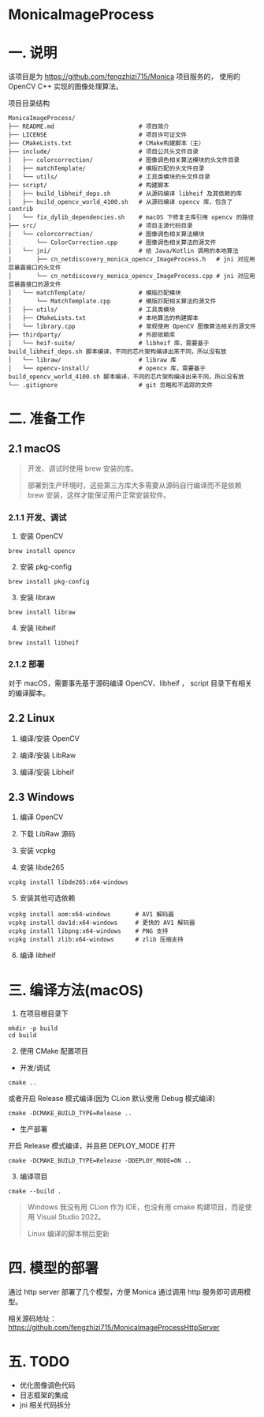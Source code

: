 # MonicaImageProcess

# 一. 说明

该项目是为 https://github.com/fengzhizi715/Monica 项目服务的， 使用的 OpenCV C++ 实现的图像处理算法。

项目目录结构

```
MonicaImageProcess/
├── README.md                        # 项目简介
├── LICENSE                          # 项目许可证文件
├── CMakeLists.txt                   # CMake构建脚本（主）
├── include/                         # 项目公共头文件目录
│   ├── colorcorrection/             # 图像调色相关算法模块的头文件目录
│   ├── matchTemplate/               # 模版匹配的头文件目录
│   └── utils/                       # 工具类模块的头文件目录
├── script/                          # 构建脚本
│   ├── build_libheif_deps.sh        # 从源码编译 libheif 及其依赖的库
│   ├── build_opencv_world_4100.sh   # 从源码编译 opencv 库，包含了 contrib
│   └── fix_dylib_dependencies.sh    # macOS 下修复主库引用 opencv 的路径
├── src/                             # 项目主源代码目录
│   └── colorcorrection/             # 图像调色相关算法模块
│       └── ColorCorrection.cpp      # 图像调色相关算法的源文件
│   └── jni/                         # 给 Java/Kotlin 调用的本地算法
│       ├── cn_netdiscovery_monica_opencv_ImageProcess.h   # jni 对应用层暴露接口的头文件
│       └── cn_netdiscovery_monica_opencv_ImageProcess.cpp # jni 对应用层暴露接口的源文件
│   └── matchTemplate/               # 模版匹配模块
│       └── MatchTemplate.cpp        # 模版匹配相关算法的源文件
│   ├── utils/                       # 工具类模块
│   ├── CMakeLists.txt               # 本地算法的构建脚本
│   └── library.cpp                  # 常规使用 OpenCV 图像算法相关的源文件
├── thirdparty/                      # 外部依赖库
│   └── heif-suite/                  # libheif 库，需要基于 build_libheif_deps.sh 脚本编译，不同的芯片架构编译出来不同，所以没有放
│   └── libraw/                      # libraw 库
│   └── opencv-install/              # opencv 库，需要基于 build_opencv_world_4100.sh 脚本编译，不同的芯片架构编译出来不同，所以没有放
└── .gitignore                       # git 忽略和不追踪的文件
```

# 二. 准备工作

## 2.1 macOS

> 开发、调试时使用 brew 安装的库。
> 
> 部署到生产环境时，这些第三方库大多需要从源码自行编译而不是依赖 brew 安装，这样才能保证用户正常安装软件。

### 2.1.1 开发、调试

1. 安装 OpenCV

```
brew install opencv
```

2. 安装 pkg-config

```
brew install pkg-config
```

3. 安装 libraw

```
brew install libraw
```

4. 安装 libheif

```
brew install libheif
```

### 2.1.2 部署

对于 macOS，需要事先基于源码编译 OpenCV、libheif ， script 目录下有相关的编译脚本。

## 2.2 Linux

1. 编译/安装 OpenCV

2. 编译/安装 LibRaw

3. 编译/安装 Libheif


## 2.3 Windows

1. 编译 OpenCV

2. 下载 LibRaw 源码

3. 安装 vcpkg

4. 安装 libde265
```
vcpkg install libde265:x64-windows
```

5. 安装其他可选依赖
```
vcpkg install aom:x64-windows       # AV1 解码器
vcpkg install dav1d:x64-windows     # 更快的 AV1 解码器
vcpkg install libpng:x64-windows    # PNG 支持
vcpkg install zlib:x64-windows      # zlib 压缩支持
```

6. 编译 libheif

# 三. 编译方法(macOS)

1. 在项目根目录下
```
mkdir -p build
cd build
```

2. 使用 CMake 配置项目

* 开发/调试
```
cmake ..
```

或者开启 Release 模式编译(因为 CLion 默认使用 Debug 模式编译)

```
cmake -DCMAKE_BUILD_TYPE=Release ..
```

* 生产部署

开启 Release 模式编译，并且把 DEPLOY_MODE 打开
```
cmake -DCMAKE_BUILD_TYPE=Release -DDEPLOY_MODE=ON ..
```

3. 编译项目
```
cmake --build .
```

> Windows 我没有用 CLion 作为 IDE，也没有用 cmake 构建项目，而是使用 Visual Studio 2022。
> 
> Linux 编译的脚本稍后更新

# 四. 模型的部署

通过 http server 部署了几个模型，方便 Monica 通过调用 http 服务即可调用模型。

相关源码地址：
https://github.com/fengzhizi715/MonicaImageProcessHttpServer

# 五. TODO

* 优化图像调色代码
* 日志框架的集成
* jni 相关代码拆分